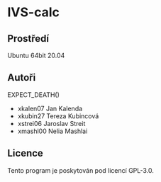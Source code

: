 # IVS-calc

Prostředí
---------

Ubuntu 64bit 20.04

Autoři
------

EXPECT_DEATH()
- xkalen07 Jan Kalenda 
- xkubin27 Tereza Kubincová 
- xstrei06 Jaroslav Streit 
- xmashl00 Nelia Mashlai 

Licence
-------

Tento program je poskytován pod licencí GPL-3.0.
